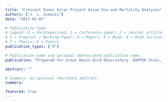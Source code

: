 ```yaml
---
title: "Crescent Dunes Solar Project Avian Use and Mortality Analyses"
authors: ["J. L. Simonis"]
date: "2017-01-01"

# Publication type.
# Legend: 0 = Uncategorized; 1 = Conference paper; 2 = Journal article;
# 3 = Preprint / Working Paper; 4 = Report; 5 = Book; 6 = Book section;
# 7 = Thesis; 8 = Patent
publication_types: ["4"]

# Publication name and optional abbreviated publication name.
publication: "Prepared for Great Basin Bird Observatory. DAPPER Stats, Portland, OR. 18 pp"

abstract: ""

# Summary. An optional shortened abstract.
summary: 

featured: true
---
```


